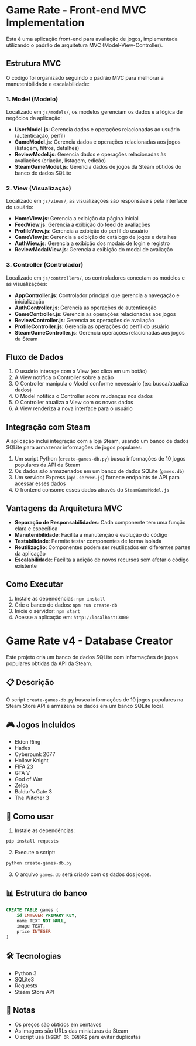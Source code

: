 # Game Rate - Front-end MVC Implementation

Esta é uma aplicação front-end para avaliação de jogos, implementada utilizando o padrão de arquitetura MVC (Model-View-Controller).

## Estrutura MVC

O código foi organizado seguindo o padrão MVC para melhorar a manutenibilidade e escalabilidade:

### 1. Model (Modelo)

Localizado em `js/models/`, os modelos gerenciam os dados e a lógica de negócios da aplicação:

- **UserModel.js**: Gerencia dados e operações relacionadas ao usuário (autenticação, perfil)
- **GameModel.js**: Gerencia dados e operações relacionadas aos jogos (listagem, filtros, detalhes)
- **ReviewModel.js**: Gerencia dados e operações relacionadas às avaliações (criação, listagem, edição)
- **SteamGameModel.js**: Gerencia dados de jogos da Steam obtidos do banco de dados SQLite

### 2. View (Visualização)

Localizado em `js/views/`, as visualizações são responsáveis pela interface do usuário:

- **HomeView.js**: Gerencia a exibição da página inicial
- **FeedView.js**: Gerencia a exibição do feed de avaliações
- **ProfileView.js**: Gerencia a exibição do perfil do usuário
- **GameView.js**: Gerencia a exibição do catálogo de jogos e detalhes
- **AuthView.js**: Gerencia a exibição dos modais de login e registro
- **ReviewModalView.js**: Gerencia a exibição do modal de avaliação

### 3. Controller (Controlador)

Localizado em `js/controllers/`, os controladores conectam os modelos e as visualizações:

- **AppController.js**: Controlador principal que gerencia a navegação e inicialização
- **AuthController.js**: Gerencia as operações de autenticação
- **GameController.js**: Gerencia as operações relacionadas aos jogos
- **ReviewController.js**: Gerencia as operações de avaliação
- **ProfileController.js**: Gerencia as operações do perfil do usuário
- **SteamGameController.js**: Gerencia operações relacionadas aos jogos da Steam

## Fluxo de Dados

1. O usuário interage com a View (ex: clica em um botão)
2. A View notifica o Controller sobre a ação
3. O Controller manipula o Model conforme necessário (ex: busca/atualiza dados)
4. O Model notifica o Controller sobre mudanças nos dados
5. O Controller atualiza a View com os novos dados
6. A View renderiza a nova interface para o usuário

## Integração com Steam

A aplicação inclui integração com a loja Steam, usando um banco de dados SQLite para armazenar informações de jogos populares:

1. Um script Python (`create-games-db.py`) busca informações de 10 jogos populares da API da Steam
2. Os dados são armazenados em um banco de dados SQLite (`games.db`)
3. Um servidor Express (`api-server.js`) fornece endpoints de API para acessar esses dados
4. O frontend consome esses dados através do `SteamGameModel.js`

## Vantagens da Arquitetura MVC

- **Separação de Responsabilidades**: Cada componente tem uma função clara e específica
- **Manutenibilidade**: Facilita a manutenção e evolução do código
- **Testabilidade**: Permite testar componentes de forma isolada
- **Reutilização**: Componentes podem ser reutilizados em diferentes partes da aplicação
- **Escalabilidade**: Facilita a adição de novos recursos sem afetar o código existente

## Como Executar

1. Instale as dependências: `npm install`
2. Crie o banco de dados: `npm run create-db`
3. Inicie o servidor: `npm start`
4. Acesse a aplicação em: `http://localhost:3000`

# Game Rate v4 - Database Creator

Este projeto cria um banco de dados SQLite com informações de jogos populares obtidas da API da Steam.

## 📋 Descrição

O script `create-games-db.py` busca informações de 10 jogos populares na Steam Store API e armazena os dados em um banco SQLite local.

## 🎮 Jogos incluídos

- Elden Ring
- Hades
- Cyberpunk 2077
- Hollow Knight
- FIFA 23
- GTA V
- God of War
- Zelda
- Baldur's Gate 3
- The Witcher 3

## 🚀 Como usar

1. Instale as dependências:
```bash
pip install requests
```

2. Execute o script:
```bash
python create-games-db.py
```

3. O arquivo `games.db` será criado com os dados dos jogos.

## 📊 Estrutura do banco

```sql
CREATE TABLE games (
    id INTEGER PRIMARY KEY,
    name TEXT NOT NULL,
    image TEXT,
    price INTEGER
)
```

## 🛠️ Tecnologias

- Python 3
- SQLite3
- Requests
- Steam Store API

## 📝 Notas

- Os preços são obtidos em centavos
- As imagens são URLs das miniaturas da Steam
- O script usa `INSERT OR IGNORE` para evitar duplicatas 